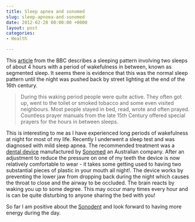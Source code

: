 ```yaml
---
title: Sleep apnea and sonomed
slug: sleep-apnoea-and-sonomed
date: 2012-02-28 00:00:00 +0000
layout: post
categories: 
- Health

---
```

This [article][bbc] from the BBC describes a sleeping pattern involving two sleeps of about 4 hours with a period of wakefulness in between, known as segmented sleep. It seems there is evidence that this was the normal sleep pattern until the night was pushed back by street lighting at the end of the 16th century.

> During this waking period people were quite active. They often got up, went to the toilet or smoked tobacco and some even visited neighbours. Most people stayed in bed, read, wrote and often prayed. Countless prayer manuals from the late 15th Century offered special prayers for the hours in between sleeps.

This is interesting to me as I have experienced long periods of wakefulness at night for most of my life. Recently I underwent a sleep test and was diagnosed with mild sleep apnea. The recommended treatment was a [dental device][somnomed] manufactured by [Sonomed][somnomed 2] an Australian company. After an adjustment to reduce the pressure on one of my teeth the device is now relatively comfortable to wear - it takes some getting used to having two substantial pieces of plastic in your mouth all night!. The device works by preventing the lower jaw from dropping back during the night which causes the throat to close and the airway to be occluded. The brain reacts by waking you up to some degree. This may occur many times every hour and is can be quite disturbing to anyone sharing the bed with you!

So far I am positive about the [Sonodent][somnomed 3] and look forward to having more energy during the day.

[bbc]: http://www.bbc.co.uk/news/magazine-16964783
[somnomed]: http://aus.somnomed.com/patients/somnodent-product-information-for-patients/
[somnomed 2]: http://www.somnomed.com.au/
[somnomed 3]: http://aus.somnomed.com/patients/
